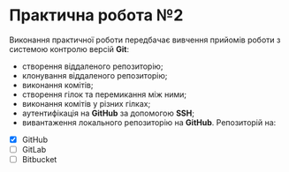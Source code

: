 # **Практична робота №2**
Виконання практичної роботи передбачає вивчення прийомів роботи з системою контролю версій **Git**:
 + створення віддаленого репозиторію;
 + клонування віддаленого репозиторію;
 + виконання комітів;
 + створення гілок та перемикання між ними;
 + виконання комітів у різних гілках;
 + аутентифікація на **GitHub** за допомогою **SSH**;
 + вивантаження локального репозиторію на **GitHub**.
Репозиторій на:
 - [x] GitHub
 - [ ] GitLab
 - [ ] Bitbucket
